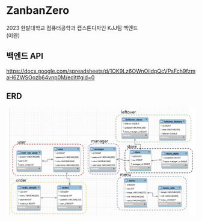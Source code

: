 # ZanbanZero

2023 한밭대학교 컴퓨터공학과 캡스톤디자인 KJJ팀 백엔드  
(미완)

## 백엔드 API  
https://docs.google.com/spreadsheets/d/1OK9Lz6OWnOiIdpQcVPsFch9fzmaH6ZWSOozb64vnp0M/edit#gid=0

## ERD
<img src="./img/ERD.jpg">
    
